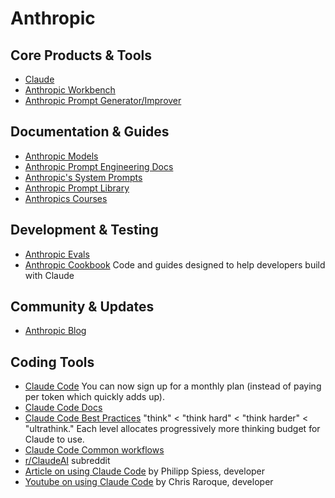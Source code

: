 # Anthropic  

## Core Products & Tools
- [Claude](https://claude.ai/new)  
- [Anthropic Workbench](https://console.anthropic.com/workbench)  
- [Anthropic Prompt Generator/Improver](https://console.anthropic.com/dashboard)  

## Documentation & Guides
- [Anthropic Models](https://docs.anthropic.com/en/docs/about-claude/models)  
- [Anthropic Prompt Engineering Docs](https://docs.anthropic.com/en/docs/build-with-claude/prompt-engineering/overview)  
- [Anthropic's System Prompts](https://docs.anthropic.com/en/release-notes/system-prompts)  
- [Anthropic Prompt Library](https://docs.anthropic.com/claude/prompt-library)
- [Anthropics Courses](https://github.com/anthropics/courses)

## Development & Testing
- [Anthropic Evals](https://docs.anthropic.com/en/docs/test-and-evaluate/eval-tool)
- [Anthropic Cookbook](https://github.com/anthropics/anthropic-cookbook) Code and guides designed to help developers build with Claude

## Community & Updates
- [Anthropic Blog](https://www.anthropic.com/blog) 

## Coding Tools
- [Claude Code](https://www.anthropic.com/claude-code)
You can now sign up for a monthly plan (instead of paying per token which quickly adds up).
- [Claude Code Docs](https://docs.anthropic.com/en/docs/claude-code/overview) 
- [Claude Code Best Practices](https://www.anthropic.com/engineering/claude-code-best-practices) "think" < "think hard" < "think harder" < "ultrathink." Each level allocates progressively more thinking budget for Claude to use.
- [Claude Code Common workflows](https://docs.anthropic.com/en/docs/claude-code/common-workflows)
- [r/ClaudeAI](https://www.reddit.com/r/ClaudeAI/) subreddit
- [Article on using Claude Code](https://spiess.dev/blog/how-i-use-claude-code) by Philipp Spiess, developer
- [Youtube on using Claude Code](https://www.youtube.com/watch?v=gNR3XI5Eb0k) by 
Chris Raroque, developer